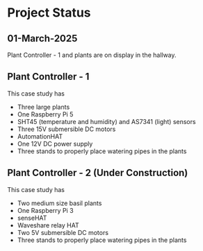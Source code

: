 # Project Status

## 01-March-2025

Plant Controller - 1 and plants are on display in the hallway.

## Plant Controller - 1

This case study has

* Three large plants
* One Raspberry Pi 5
* SHT45 (temperature and humidity) and AS7341 (light) sensors
* Three 15V submersible DC motors
* AutomationHAT
* One 12V DC power supply
* Three stands to properly place watering pipes in the plants

## Plant Controller - 2 (Under Construction)

This case study has

* Two medium size basil plants
* One Raspberry Pi 3
* senseHAT
* Waveshare relay HAT
* Two 5V submersible DC motors
* Three stands to properly place watering pipes in the plants
